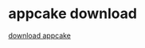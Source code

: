 # appcake download
[download appcake](itms-services://?action=download-manifest&url=https://curvefold.github.io/itms-services-appcake/appcake/appcake.plist)
